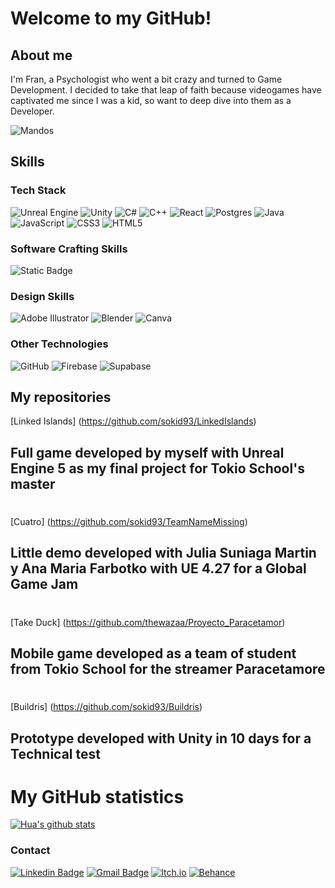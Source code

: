 # Welcome to my GitHub!

## About me

I'm Fran, a Psychologist who went a bit crazy and turned to Game Development. I decided to take that leap of faith because videogames have captivated me since I was a kid, so want to deep dive into them as a Developer.

![Mandos](https://user-images.githubusercontent.com/75070773/221901180-a3e32167-e58a-4229-bca5-9dd4e24f3d4b.jpg)

## Skills

### Tech Stack

![Unreal Engine](https://img.shields.io/badge/unrealengine-%23313131.svg?style=for-the-badge&logo=unrealengine&logoColor=white) ![Unity](https://img.shields.io/badge/unity-%23000000.svg?style=for-the-badge&logo=unity&logoColor=white) ![C#](https://img.shields.io/badge/c%23-%23239120.svg?style=for-the-badge&logo=csharp&logoColor=white) ![C++](https://img.shields.io/badge/c++-%2300599C.svg?style=for-the-badge&logo=c%2B%2B&logoColor=white) ![React](https://img.shields.io/badge/react-%2320232a.svg?style=for-the-badge&logo=react&logoColor=%2361DAFB) ![Postgres](https://img.shields.io/badge/postgres-%23316192.svg?style=for-the-badge&logo=postgresql&logoColor=white) ![Java](https://img.shields.io/badge/java-%23ED8B00.svg?style=for-the-badge&logo=openjdk&logoColor=white) ![JavaScript](https://img.shields.io/badge/javascript-%23323330.svg?style=for-the-badge&logo=javascript&logoColor=%23F7DF1E) ![CSS3](https://img.shields.io/badge/css3-%231572B6.svg?style=for-the-badge&logo=css3&logoColor=white) ![HTML5](https://img.shields.io/badge/html5-%23E34F26.svg?style=for-the-badge&logo=html5&logoColor=white)

### Software Crafting Skills

![Static Badge](https://img.shields.io/badge/TDD-red)

### Design Skills

![Adobe Illustrator](https://img.shields.io/badge/adobe%20illustrator-%23FF9A00.svg?style=for-the-badge&logo=adobe%20illustrator&logoColor=white) ![Blender](https://img.shields.io/badge/blender-%23F5792A.svg?style=for-the-badge&logo=blender&logoColor=white) ![Canva](https://img.shields.io/badge/Canva-%2300C4CC.svg?style=for-the-badge&logo=Canva&logoColor=white) 

### Other Technologies

![GitHub](https://img.shields.io/badge/github-%23121011.svg?style=for-the-badge&logo=github&logoColor=white) ![Firebase](https://img.shields.io/badge/firebase-a08021?style=for-the-badge&logo=firebase&logoColor=ffcd34) ![Supabase](https://img.shields.io/badge/Supabase-3ECF8E?style=for-the-badge&logo=supabase&logoColor=white)

## My repositories

[Linked Islands] (https://github.com/sokid93/LinkedIslands) 
## Full game developed by myself with Unreal Engine 5 as my final project for Tokio School's master
#

[Cuatro] (https://github.com/sokid93/TeamNameMissing)
## Little demo developed with Julia Suniaga Martin y Ana Maria Farbotko with UE 4.27 for a Global Game Jam
#

[Take Duck] (https://github.com/thewazaa/Proyecto_Paracetamor)
## Mobile game developed as a team of student from Tokio School for the streamer Paracetamore
#

[Buildris] (https://github.com/sokid93/Buildris)
## Prototype developed with Unity in 10 days for a Technical test
#

# My GitHub statistics
[![Hua's github stats](http://github-readme-stats.vercel.app/api?username=sokid93&show_icons=true&theme=dark)](http://github.com/sokid93/github-readme-stats)


### Contact
[![Linkedin Badge](http://img.shields.io/badge/-Fran_Soriano_Ruiz-blue?style=flat-square&logo=Linkedin&logoColor=white&link=https://www.linkedin.com/in/fransorinoruizdeveloperunrealengine/)](https://www.linkedin.com/in/fransorinoruizdeveloperunrealengine/)
[![Gmail Badge](http://img.shields.io/badge/-franbarrabajakh@gmail.com-green?style=flat-square&logo=Gmail&logoColor=white&link=mailto:franbarrabajakh@gmail.com)](mailto:franbarrabajakh@gmail.com)
[![Itch.io](https://img.shields.io/badge/-sokid93-red?style=flat-square&logo=Itch.io&logoColor=white&link=https://sokid93.itch.io/)](https://sokid93.itch.io/)
[![Behance](https://img.shields.io/badge/Fran_Soriano_Ruiz-yellow?style=flat-square&logo=behance&logoColor=white)](https://www.behance.net/fransoriano)
